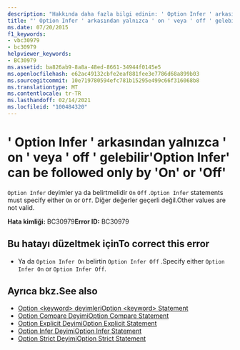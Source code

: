 ```yaml
---
description: "Hakkında daha fazla bilgi edinin: ' Option Infer ' arkasından yalnızca ' on ' veya ' off ' gelebilir"
title: "' Option Infer ' arkasından yalnızca ' on ' veya ' off ' gelebilir"
ms.date: 07/20/2015
f1_keywords:
- vbc30979
- bc30979
helpviewer_keywords:
- BC30979
ms.assetid: ba826ab9-8a8a-48ed-8661-34944f0145e5
ms.openlocfilehash: e62ac49132cbfe2eaf881fee3e7786d68a899b03
ms.sourcegitcommit: 10e719780594efc781b15295e499c66f316068b8
ms.translationtype: MT
ms.contentlocale: tr-TR
ms.lasthandoff: 02/14/2021
ms.locfileid: "100484320"
---
```

# <a name="option-infer-can-be-followed-only-by-on-or-off"></a><span data-ttu-id="476ec-103">' Option Infer ' arkasından yalnızca ' on ' veya ' off ' gelebilir</span><span class="sxs-lookup"><span data-stu-id="476ec-103">'Option Infer' can be followed only by 'On' or 'Off'</span></span>

<span data-ttu-id="476ec-104">`Option Infer` deyimler ya da belirtmelidir `On` `Off` .</span><span class="sxs-lookup"><span data-stu-id="476ec-104">`Option Infer` statements must specify either `On` or `Off`.</span></span> <span data-ttu-id="476ec-105">Diğer değerler geçerli değil.</span><span class="sxs-lookup"><span data-stu-id="476ec-105">Other values are not valid.</span></span>  
  
 <span data-ttu-id="476ec-106">**Hata kimliği:** BC30979</span><span class="sxs-lookup"><span data-stu-id="476ec-106">**Error ID:** BC30979</span></span>  
  
## <a name="to-correct-this-error"></a><span data-ttu-id="476ec-107">Bu hatayı düzeltmek için</span><span class="sxs-lookup"><span data-stu-id="476ec-107">To correct this error</span></span>  
  
- <span data-ttu-id="476ec-108">Ya da `Option Infer On` belirtin `Option Infer Off` .</span><span class="sxs-lookup"><span data-stu-id="476ec-108">Specify either `Option Infer On` or `Option Infer Off`.</span></span>  
  
## <a name="see-also"></a><span data-ttu-id="476ec-109">Ayrıca bkz.</span><span class="sxs-lookup"><span data-stu-id="476ec-109">See also</span></span>

- [<span data-ttu-id="476ec-110">Option \<keyword> deyimleri</span><span class="sxs-lookup"><span data-stu-id="476ec-110">Option \<keyword> Statement</span></span>](../language-reference/statements/option-keyword-statement.md)
- [<span data-ttu-id="476ec-111">Option Compare Deyimi</span><span class="sxs-lookup"><span data-stu-id="476ec-111">Option Compare Statement</span></span>](../language-reference/statements/option-compare-statement.md)
- [<span data-ttu-id="476ec-112">Option Explicit Deyimi</span><span class="sxs-lookup"><span data-stu-id="476ec-112">Option Explicit Statement</span></span>](../language-reference/statements/option-explicit-statement.md)
- [<span data-ttu-id="476ec-113">Option Infer Deyimi</span><span class="sxs-lookup"><span data-stu-id="476ec-113">Option Infer Statement</span></span>](../language-reference/statements/option-infer-statement.md)
- [<span data-ttu-id="476ec-114">Option Strict Deyimi</span><span class="sxs-lookup"><span data-stu-id="476ec-114">Option Strict Statement</span></span>](../language-reference/statements/option-strict-statement.md)
